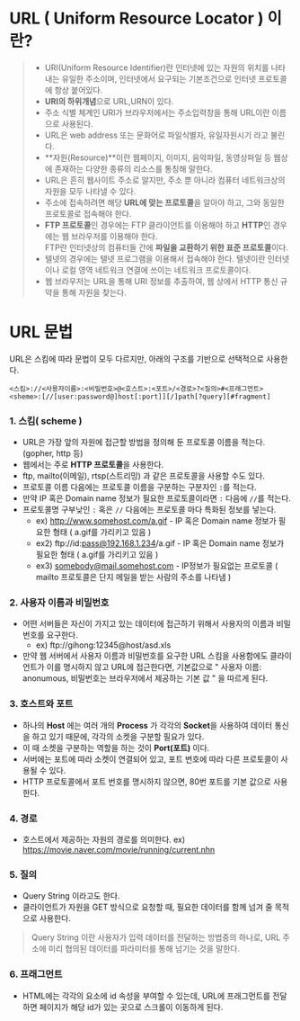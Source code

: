 # URL ( Uniform Resource Locator ) 이란?

> * URI(Uniform Resource Identifier)란 인터넷에 있는 자원의 위치를 나타내는 유일한 주소이며, 인터넷에서 요구되는 기본조건으로 인터넷 프로토콜에 항상 붙어있다.
> * **URI의 하위개념**으로 URL,URN이 있다.
> * 주소 식별 체계인 URI가 브라우저에서는 주소입력창을 통해 URL이란 이름으로 사용된다.
> * URL은 web address 또는 문화어로 파일식별자, 유일자원시기 라고 불린다.
> * **자원(Resource)**이란 웹페이지, 이미지, 음악파일, 동영상파일 등 웹상에 존재하는 다양한 종류의 리소스를 통칭해 말한다.
> * URL은 흔히 웹사이트 주소로 알지만, 주소 뿐 아니라 컴퓨터 네트워크상의 자원을 모두 나타낼 수 있다.
> * 주소에 접속하려면 해당 **URL에 맞는 프로토콜**을 알아야 하고, 그와 동일한 프로토콜로 접속해야 한다.
> * **FTP 프로토콜**인 경우에는 FTP 클라이언트를 이용해야 하고 **HTTP**인 경우에는 웹 브라우저를 이용해야 한다.  
> FTP란 인터넷상의 컴퓨터들 간에 **파일을 교환하기 위한 표준 프로토콜**이다.
> * 텔넷의 경우에는 텔넷 프로그램을 이용해서 접속해야 한다.
> 텔넷이란 인터넷이나 로컬 영역 네트워크 연결에 쓰이는 네트워크 프로토콜이다.
> * 웹 브라우저는 URL을 통해 URI 정보를 추출하여, 웹 상에서 HTTP 통신 규약을 통해 자원을 찾는다.

# URL 문법
URL은 스킴에 따라 문법이 모두 다르지만, 아래의 구조를 기반으로 선택적으로 사용한다.

```
<스킴>://<사용자이름>:<비밀번호>@<호스트>:<포트>/<경로>?<질의>#<프래그먼트>
<sheme>:[//[user:password@]host[:port]][/]path[?query][#fragment]
```

### 1. 스킴( scheme )
* URL은 가장 앞의 자원에 접근할 방법을 정의해 둔 프로토콜 이름을 적는다.(gopher, http 등)
* 웹에서는 주로 **HTTP 프로토콜**을 사용한다.
* ftp, mailto(이메일), rtsp(스트리밍) 과 같은 프로토콜을 사용할 수도 있다.
* 프로토콜 이름 다음에는 프로토콜 이름을 구분하는 구분자인 `:`를 적는다.
* 만약 IP 혹은 Domain name 정보가 필요한 프로토콜이라면 `:` 다음에 `//`를 적는다.
* 프로토콜명 구부낮인 `:` 혹은 `//` 다음에는 프로토콜 마다 특화된 정보를 넣는다.
    * ex) http://www.somehost.com/a.gif - IP 혹은 Domain name 정보가 필요한 형태 ( a.gif를 가리키고 있음 )
    * ex2) ftp://id:pass@192.168.1.234/a.gif - IP 혹은 Domain name 정보가 필요한 형태 ( a.gif를 가리키고 있음 )
    * ex3) somebody@mail.somehost.com - IP정보가 필요없는 프로토콜 ( mailto 프로토콜은 단지 메일을 받는 사람의 주소를 나타냄 )

### 2. 사용자 이름과 비밀번호

* 어떤 서버들은 자신이 가지고 있는 데이터에 접근하기 위해서 사용자의 이름과 비밀번호를 요구한다.
    - ex) ftp://gihong:12345@host/asd.xls
* 만약 웹 서버에서 사용자 이름과 비밀번호를 요구한 URL 스킴을 사용함에도 클라이언트가 이를 명시하지 않고 URL에 접근한다면, 기본값으로 " 사용자 이름: anonumous, 비밀번호는 브라우저에서 제공하는 기본 값 " 을 따르게 된다.

### 3. 호스트와 포트
* 하나의 **Host** 에는 여러 개의 **Process** 가 각각의 **Socket**을 사용하여 데이터 통신을 하고 있기 때문에, 각각의 소켓을 구분할 필요가 있다.
* 이 때 소켓을 구분하는 역할을 하는 것이 **Port(포트)** 이다.
* 서버에는 포트에 따라 소켓이 연결되어 있고, 포트 번호에 따라 다른 프로토콜이 사용될 수 있다.
* HTTP 프로토콜에서 포트 번호를 명시하지 않으면, 80번 포트를 기본 값으로 사용한다.

### 4. 경로
* 호스트에서 제공하는 자원의 경로를 의미한다.
ex) https://movie.naver.com/movie/running/current.nhn

### 5. 질의
* Query String 이라고도 한다.
* 클라이언트가 자원을 GET 방식으로 요청할 때, 필요한 데이터를 함께 넘겨 줄 목적으로 사용한다.
> Query String 이란 사용자가 입력 데이터를 전달하는 방법중의 하나로, URL 주소에 미리 협의된 데이터를 파라미터를 통해 넘기는 것을 말한다.

### 6. 프래그먼트
* HTML에는 각각의 요소에 id 속성을 부여할 수 있는데, URL에 프래그먼트를 전달하면 페이지가 해당 id가 있는 곳으로 스크롤이 이동하게 된다.